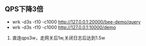 ## QPS下降3倍
* wrk -d3s -t10 -c1000 http://127.0.0.1:20000/bee-demo/query
* wrk -d3s -t10 -c1000 http://127.0.0.1:10000/demo
1. 直连qps3w，走网关后1w,关闭日志后达到1.5w
